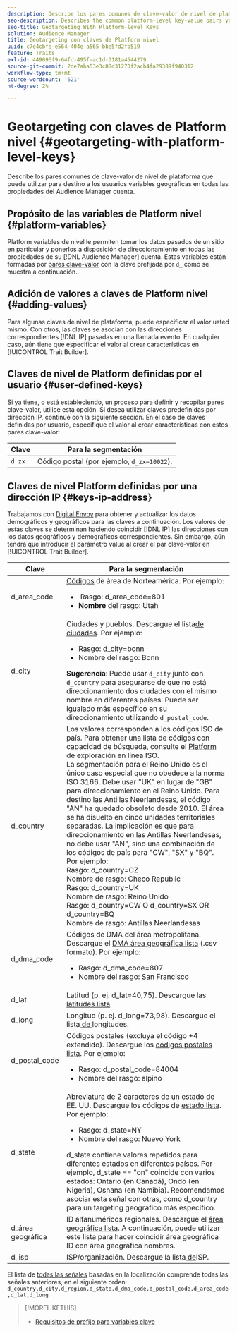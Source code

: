 ```yaml
---
description: Describe los pares comunes de clave-valor de nivel de plataforma que puede utilizar para destino a los usuarios variables geográficas en todas las propiedades del Audience Manager cuenta.
seo-description: Describes the common platform-level key-value pairs you can use to target users with geographic variables across all properties in your Audience Manager account.
seo-title: Geotargeting With Platform-level Keys
solution: Audience Manager
title: Geotargeting con claves de Platform nivel
uuid: c7e4cbfe-e564-404e-a565-bbe5fd2fb519
feature: Traits
exl-id: 449096f9-64fd-495f-ac1d-3181a4544279
source-git-commit: 2de7aba53e3c88d31270f2acb4fa29389f940312
workflow-type: tm+mt
source-wordcount: '621'
ht-degree: 2%

---
```


# Geotargeting con claves de Platform nivel {#geotargeting-with-platform-level-keys}

Describe los pares comunes de clave-valor de nivel de plataforma que puede utilizar para destino a los usuarios variables geográficas en todas las propiedades del Audience Manager cuenta.

<!-- c_tb_platform_vars.xml -->

## Propósito de las variables de Platform nivel {#platform-variables}

Platform variables de nivel le permiten tomar los datos pasados de un sitio en particular y ponerlos a disposición de direccionamiento en todas las propiedades de su [!DNL Audience Manager] cuenta. Estas variables están formadas por [pares clave-valor](../../reference/key-value-pairs-explained.md) con la clave prefijada por `d_` como se muestra a continuación.

## Adición de valores a claves de Platform nivel {#adding-values}

Para algunas claves de nivel de plataforma, puede especificar el valor usted mismo. Con otros, las claves se asocian con las direcciones correspondientes [!DNL IP] pasadas en una llamada evento. En cualquier caso, aún tiene que especificar el valor al crear características en [!UICONTROL Trait Builder].

## Claves de nivel de Platform definidas por el usuario {#user-defined-keys}

Si ya tiene, o está estableciendo, un proceso para definir y recopilar pares clave-valor, utilice esta opción. Si desea utilizar claves predefinidas por dirección IP, continúe con la siguiente sección. En el caso de claves definidas por usuario, especifique el valor al crear características con estos pares clave-valor:

| Clave | Para la segmentación |
|---|---|
| `d_zx` | Código postal (por ejemplo, `d_zx=10022`). |

## Claves de nivel Platform definidas por una dirección IP {#keys-ip-address}

Trabajamos con [Digital Envoy](https://www.digitalenvoy.com/) para obtener y actualizar los datos demográficos y geográficos para las claves a continuación. Los valores de estas claves se determinan haciendo coincidir [!DNL IP] las direcciones con los datos geográficos y demográficos correspondientes. Sin embargo, aún tendrá que introducir el parámetro value al crear el par clave-valor en [!UICONTROL Trait Builder].

| Clave | Para la segmentación |
|--- |--- |
| d_area_code | [Códigos](https://en.wikipedia.org/wiki/List_of_North_American_Numbering_Plan_area_codes) de área de Norteamérica.  Por ejemplo: <ul><li>**&#x200B;** Rasgo: d_area_code=801</li><li>**Nombre** del rasgo: Utah</li></ul> |
| d_city | Ciudades y pueblos. Descargue el lista[&#x200B; de ciudades](assets/d_city.txt).  Por ejemplo: <ul><li>Rasgo: d_city=bonn</li><li>Nombre del rasgo: Bonn</li></ul> **Sugerencia**: Puede usar `d_city` junto con `d_country` para asegurarse de que no está direccionamiento dos ciudades con el mismo nombre en diferentes países. Puede ser igualado más específico en su direccionamiento utilizando `d_postal_code`. |
| d_country | Los valores corresponden a los códigos ISO de país. Para obtener una lista de códigos con capacidad de búsqueda, consulte el [Platform](https://www.iso.org/obp/ui/#home) de exploración en línea ISO. <br>La segmentación para el Reino Unido es el único caso especial que no obedece a la norma ISO 3166. Debe usar &quot;UK&quot; en lugar de &quot;GB&quot; para direccionamiento en el Reino Unido.  Para destino las Antillas Neerlandesas, el código &quot;AN&quot; ha quedado obsoleto desde 2010. El área se ha disuelto en cinco unidades territoriales separadas. La implicación es que para direccionamiento en las Antillas Neerlandesas, no debe usar &quot;AN&quot;, sino una combinación de los códigos de país para &quot;CW&quot;, &quot;SX&quot; y &quot;BQ&quot;.  Por ejemplo:  <br> Rasgo: d_country=CZ  <br> Nombre de rasgo: Checo Republic <br> Rasgo: d_country=UK <br> Nombre de rasgo: Reino Unido  <br> Rasgo: d_country=CW O d_country=SX OR d_country=BQ  <br> Nombre de rasgo: Antillas Neerlandesas |
| d_dma_code | Códigos de DMA del área metropolitana. Descargue el [DMA área geográfica lista](assets/DMAregions.csv) (.csv formato).  Por ejemplo: <ul><li>Rasgo: d_dma_code=807</li><li>Nombre del rasgo: San Francisco</li></ul> |
| d_lat | Latitud (p. ej.  d_lat=40,75). Descargue las [latitudes lista](assets/d_lat.txt). |
| d_long | Longitud (p. ej.  d_long=73,98). Descargue el lista[&#x200B; de &#x200B;](assets/d_long.txt)longitudes. |
| d_postal_code | Códigos postales (excluya el código +4 extendido). Descargue los  [códigos postales lista](assets/d_postal_code.txt).  Por ejemplo: <ul><li>Rasgo: d_postal_code=84004 </li><li>Nombre del rasgo: alpino</li></ul> |
| d_state | Abreviatura de 2 caracteres de un estado de EE. UU. Descargue los códigos de [estado lista](assets/d_state.txt).  Por ejemplo: <ul><li>Rasgo: d_state=NY </li><li>Nombre del rasgo: Nuevo York</li></ul>d_state contiene valores repetidos para diferentes estados en diferentes países. Por ejemplo, d_state == &quot;on&quot; coincide con varios estados: Ontario (en Canadá), Ondo (en Nigeria), Oshana (en Namibia). Recomendamos asociar esta señal con otras, como d_country para un targeting geográfico más específico. |
| d_área geográfica | ID alfanuméricos regionales. Descargue el [área geográfica lista](assets/Country_RegionCodes_City.csv).  A continuación, puede utilizar este lista para hacer coincidir área geográfica ID con área geográfica nombres. |
| d_isp | ISP/organización. Descargue la lista[&#x200B; de &#x200B;](assets/d_isp.txt)ISP. |

El lista de [todas las señales](assets/all.txt) basadas en la localización comprende todas las señales anteriores, en el siguiente orden: `d_country,d_city,d_region,d_state,d_dma_code,d_postal_code,d_area_code,d_lat,d_long`

>[!MORELIKETHIS]
>
>* [Requisitos de prefijo para variables clave](../../features/traits/trait-variable-prefixes.md)

